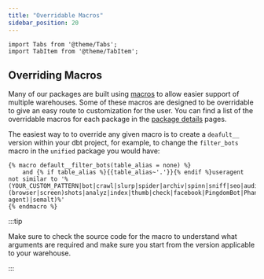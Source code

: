 ```yaml
---
title: "Overridable Macros"
sidebar_position: 20
---
```

```mdx-code-block
import Tabs from '@theme/Tabs';
import TabItem from '@theme/TabItem';
```

## Overriding Macros

Many of our packages are built using [macros](https://docs.getdbt.com/docs/build/jinja-macros) to allow easier support of multiple warehouses. Some of these macros are designed to be overridable to give an easy route to customization for the user. You can find a list of the overridable macros for each package in the [package details](/docs/modeling-your-data/modeling-your-data-with-dbt/dbt-models/index.md) pages.

The easiest way to to override any given macro is to create a `deafult__` version within your dbt project, for example, to change the `filter_bots` macro in the `unified` package you would have:

```jinja2 title="your_dbt_project/macros/filter_bots.sql"
{% macro default__filter_bots(table_alias = none) %}
    and {% if table_alias %}{{table_alias~'.'}}{% endif %}useragent not similar to '%(YOUR_CUSTOM_PATTERN|bot|crawl|slurp|spider|archiv|spinn|sniff|seo|audit|survey|pingdom|worm|capture|(browser|screen)shots|analyz|index|thumb|check|facebook|PingdomBot|PhantomJS|YandexBot|Twitterbot|a_archiver|facebookexternalhit|Bingbot|BingPreview|Googlebot|Baiduspider|360(Spider|User-agent)|semalt)%'
{% endmacro %}
```

:::tip

Make sure to check the source code for the macro to understand what arguments are required and make sure you start from the version applicable to your warehouse.

:::
